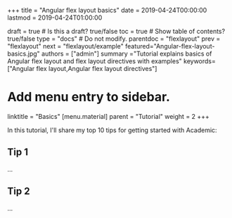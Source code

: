 +++
title = "Angular flex layout basics"
date = 2019-04-24T00:00:00
lastmod = 2019-04-24T01:00:00

draft = true  # Is this a draft? true/false
toc = true  # Show table of contents? true/false
type = "docs"  # Do not modify.
parentdoc = "flexlayout"
prev = "flexlayout"
next = "flexlayout/example"
featured="Angular-flex-layout-basics.jpg"
authors = ["admin"]
summary ="Tutorial explains basics of Angular flex layout and flex layout directives with examples"
keywords=["Angular flex layout,Angular flex layout directives"]


# Add menu entry to sidebar.
linktitle = "Basics"
[menu.material]
  parent = "Tutorial"
  weight = 2
+++

In this tutorial, I'll share my top 10 tips for getting started with Academic:

## Tip 1

...

## Tip 2

...
